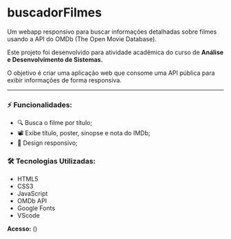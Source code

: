 # buscadorFilmes
Um webapp responsivo para buscar informações detalhadas sobre filmes usando a API do OMDb (The Open Movie Database).

Este projeto foi desenvolvido para atividade acadêmica do curso de **Análise e Desenvolvimento de Sistemas.** 

O objetivo é criar uma aplicação web que consome uma API pública para exibir informações de forma responsiva.

---

### ⚡ Funcionalidades:
- 🔍 Busca o filme por título;
- 📽️ Exibe título, poster, sinopse e nota do IMDb;
- 🎨 Design responsivo;



### 🛠️ Tecnologias Utilizadas: 
- HTML5
- CSS3
- JavaScript
- OMDb API
- Google Fonts
- VScode

**Acesso:** ()
